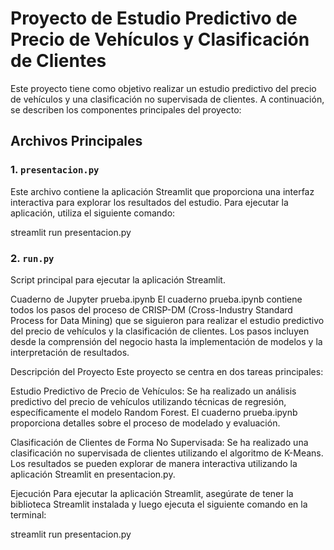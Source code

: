 # Proyecto de Estudio Predictivo de Precio de Vehículos y Clasificación de Clientes

Este proyecto tiene como objetivo realizar un estudio predictivo del precio de vehículos y una clasificación no supervisada de clientes. A continuación, se describen los componentes principales del proyecto:

## Archivos Principales

### 1. `presentacion.py`

Este archivo contiene la aplicación Streamlit que proporciona una interfaz interactiva para explorar los resultados del estudio. Para ejecutar la aplicación, utiliza el siguiente comando:


streamlit run presentacion.py

### 2. `run.py`
Script principal para ejecutar la aplicación Streamlit.

Cuaderno de Jupyter
prueba.ipynb
El cuaderno prueba.ipynb contiene todos los pasos del proceso de CRISP-DM (Cross-Industry Standard Process for Data Mining) que se siguieron para realizar el estudio predictivo del precio de vehículos y la clasificación de clientes. Los pasos incluyen desde la comprensión del negocio hasta la implementación de modelos y la interpretación de resultados.

Descripción del Proyecto
Este proyecto se centra en dos tareas principales:

Estudio Predictivo de Precio de Vehículos: Se ha realizado un análisis predictivo del precio de vehículos utilizando técnicas de regresión, específicamente el modelo Random Forest. El cuaderno prueba.ipynb proporciona detalles sobre el proceso de modelado y evaluación.

Clasificación de Clientes de Forma No Supervisada: Se ha realizado una clasificación no supervisada de clientes utilizando el algoritmo de K-Means. Los resultados se pueden explorar de manera interactiva utilizando la aplicación Streamlit en presentacion.py.

Ejecución
Para ejecutar la aplicación Streamlit, asegúrate de tener la biblioteca Streamlit instalada y luego ejecuta el siguiente comando en la terminal:

streamlit run presentacion.py